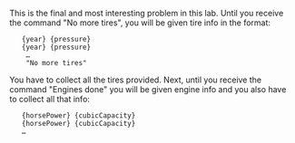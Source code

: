 This is the final and most interesting problem in this lab. Until you receive the command "No more tires", you will be given tire info in the format:

       {year} {pressure}
       {year} {pressure}
        …
        "No more tires"

You have to collect all the tires provided. Next, until you receive the command "Engines done" you will be given engine info and you also have to collect all that info:

       {horsePower} {cubicCapacity} 
       {horsePower} {cubicCapacity} 
       …

